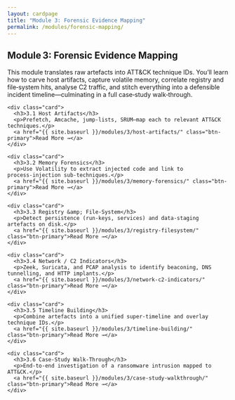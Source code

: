 ```yaml
---
layout: cardpage
title: "Module 3: Forensic Evidence Mapping"
permalink: /modules/forensic-mapping/
---
```


<section class="cards-section">
  <h2 class="section-title">Module 3: Forensic Evidence Mapping</h2>

  <p class="module-desc">
    This module translates raw artefacts into ATT&CK technique IDs. You’ll learn how to carve host artifacts,
    capture volatile memory, correlate registry and file‑system hits, analyse C2 traffic, and stitch everything
    into a defensible incident timeline—culminating in a full case‑study walk‑through.
  </p>

  <div class="card-grid">

    <div class="card">
      <h3>3.1 Host Artifacts</h3>
      <p>Prefetch, Amcache, jump‑lists, SRUM—map each to relevant ATT&CK techniques.</p>
      <a href="{{ site.baseurl }}/modules/3/host-artifacts/" class="btn-primary">Read More →</a>
    </div>

    <div class="card">
      <h3>3.2 Memory Forensics</h3>
      <p>Use Volatility to extract injected code and link to process‑injection sub‑techniques.</p>
      <a href="{{ site.baseurl }}/modules/3/memory-forensics/" class="btn-primary">Read More →</a>
    </div>

    <div class="card">
      <h3>3.3 Registry &amp; File‑System</h3>
      <p>Detect persistence (run‑keys, services) and data‑staging artefacts on disk.</p>
      <a href="{{ site.baseurl }}/modules/3/registry-filesystem/" class="btn-primary">Read More →</a>
    </div>

    <div class="card">
      <h3>3.4 Network / C2 Indicators</h3>
      <p>Zeek, Suricata, and PCAP analysis to identify beaconing, DNS tunnelling, and HTTP implants.</p>
      <a href="{{ site.baseurl }}/modules/3/network-c2-indicators/" class="btn-primary">Read More →</a>
    </div>

    <div class="card">
      <h3>3.5 Timeline Building</h3>
      <p>Combine artefacts into a unified super‑timeline and overlay technique IDs.</p>
      <a href="{{ site.baseurl }}/modules/3/timeline-building/" class="btn-primary">Read More →</a>
    </div>

    <div class="card">
      <h3>3.6 Case‑Study Walk‑Through</h3>
      <p>End‑to‑end investigation of a ransomware intrusion mapped to ATT&CK.</p>
      <a href="{{ site.baseurl }}/modules/3/case-study-walkthrough/" class="btn-primary">Read More →</a>
    </div>

  </div>
</section>
